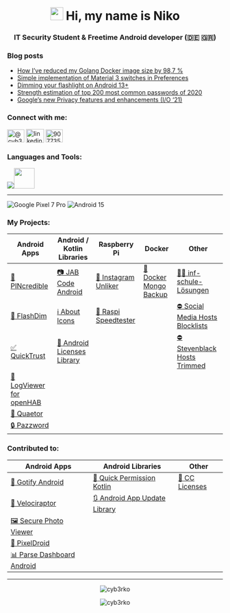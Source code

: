 <h1 align="center"><img src="https://media.giphy.com/media/hvRJCLFzcasrR4ia7z/giphy.gif" height="30px"> Hi, my name is Niko</h1>
<h3 align="center">IT Security Student & Freetime Android developer (🇩🇪 🇬🇷)</h3>

### Blog posts
<!-- BLOG-POST-LIST:START -->
- [How I’ve reduced my Golang Docker image size by 98,7 %](https://cyb3rko.medium.com/how-ive-reduced-my-golang-docker-image-size-by-98-7-ab1ab7b5cb26?source=rss-3c4b9744f515------2)
- [Simple implementation of Material 3 switches in Preferences](https://cyb3rko.medium.com/simple-implementation-of-material-3-switches-in-preferences-4b83ea3202d1?source=rss-3c4b9744f515------2)
- [Dimming your flashlight on Android 13+](https://cyb3rko.medium.com/dimming-your-flashlight-on-android-13-835cdf2d6f3e?source=rss-3c4b9744f515------2)
- [Strength estimation of top 200 most common passwords of 2020](https://cyb3rko.medium.com/strength-estimation-of-top-200-most-common-passwords-of-2020-8c25ba661e4b?source=rss-3c4b9744f515------2)
- [Google’s new Privacy features and enhancements &lpar;I/O ‘21&rpar;](https://cyb3rko.medium.com/googles-new-privacy-features-and-enhancements-i-o-21-1928bc031735?source=rss-3c4b9744f515------2)
<!-- BLOG-POST-LIST:END -->

<h3 align="left">Connect with me:</h3>
<p align="left">
  <a href="https://medium.com/@cyb3rko" target="blank"><img align="center" src="https://raw.githubusercontent.com/rahuldkjain/github-profile-readme-generator/master/src/images/icons/Social/medium.svg" alt="@cyb3rko" height="30" width="40" /></a>
  <a href="https://www.linkedin.com/in/niko-diamadis-32050224b" target="blank"><img align="center" src="https://upload.wikimedia.org/wikipedia/commons/8/81/LinkedIn_icon.svg" alt="linkedin" height="32" width="42" /></a>
  <a href="https://stackoverflow.com/users/9077356" target="blank"><img align="center" src="https://raw.githubusercontent.com/rahuldkjain/github-profile-readme-generator/master/src/images/icons/Social/stack-overflow.svg" alt="9077356" height="30" width="40" /></a>
</p>

<h3 align="left">Languages and Tools:</h3>
<p align="left">
  <img src="https://skillicons.dev/icons?i=androidstudio,kotlin,java,cpp,flutter,py" /><img src="https://i.imgur.com/FhciBQ9.png" height="48"/>

---

![Google Pixel 7 Pro](https://img.shields.io/badge/Pixel%207%20Pro-000000?style=for-the-badge&logo=google&logoColor=ffffff)
![Android 15](https://img.shields.io/badge/Android%2015-3ddc84?style=for-the-badge&logo=android&logoColor=ffffff)

### My Projects:

| Android Apps | Android / Kotlin Libraries | Raspberry Pi | Docker | Other |
|---|---|---|---|---|
| [🔢 PINcredible](https://github.com/cyb3rko/pincredible) |  [📷 JAB Code Android](https://github.com/cyb3rko/jabcode-android) | [📵 Instagram Unliker](https://github.com/cyb3rko/instagram-unliker) | [💾 Docker Mongo Backup](https://github.com/cyb3rko/docker-mongodb-backup) | [👨‍🏫 inf-schule-Lösungen](https://github.com/cyb3rko/inf-schule-loesungen) |
| [🔦 FlashDim](https://github.com/cyb3rko/flashdim) | [ℹ️ About Icons](https://github.com/cyb3rko/about-icons) | [🚀 Raspi Speedtester](https://github.com/cyb3rko/raspi-speedtester) |  | [⛔ Social Media Hosts Blocklists](https://github.com/cyb3rko/social-media-hosts-blocklists) |
| [✅ QuickTrust](https://github.com/cyb3rko/quicktrust) | [📝 Android Licenses Library](https://github.com/cyb3rko/android-licenses-library) |  |  | [⛔ Stevenblack Hosts Trimmed](https://github.com/cyb3rko/stevenblack-hosts-trimmed) |
| [🔎 LogViewer for openHAB](https://github.com/cyb3rko/logviewer-for-openhab-app) |  |  |  |  |
| [📜 Quaetor](https://github.com/cyb3rko/quaetor-public) |  |  |  |  |
| [🔒 Pazzword](https://github.com/cyb3rko/pazzword) |  |  |  |  |

### Contributed to:

| Android Apps | Android Libraries | Other |
|---|---|---|
| [📨 Gotify Android](https://github.com/gotify/android) | [🔑 Quick Permission Kotlin](https://github.com/cyb3rko/QuickPermissions-Kotlin) | [📝 CC Licenses](https://github.com/santisoler/cc-licenses) |
| [🚗 Velociraptor](https://github.com/cyb3rko/velociraptor-v2) | [🔃 Android App Update Library](https://github.com/Piashsarker/AndroidAppUpdateLibrary) |  |
| [🖼️ Secure Photo Viewer](https://github.com/cyb3rko/Secure-Photo-Viewer) |  |  |
| [📸 PixelDroid](https://github.com/H-PixelDroid/PixelDroid)  |  |  |
| [📊 Parse Dashboard Android](https://github.com/bitterbit/Parse-Dashboard-Android) |  |  |

---

<p align="center"> <img src="https://github-readme-stats.vercel.app/api/top-langs?username=cyb3rko&show_icons=true&locale=en&layout=compact" alt="cyb3rko" /></p>
<p align="center"> <img src=https://github-readme-stats.vercel.app/api?username=cyb3rko&show_icons=true alt=cyb3rko /> </p>
